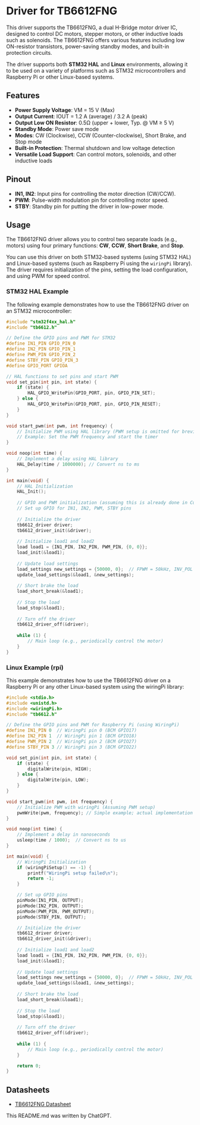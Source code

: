 # Driver for TB6612FNG

This driver supports the TB6612FNG, a dual H-Bridge motor driver IC, designed to control DC motors, stepper motors, or other inductive loads such as solenoids. The TB6612FNG offers various features including low ON-resistor transistors, power-saving standby modes, and built-in protection circuits.

The driver supports both **STM32 HAL** and **Linux** environments, allowing it to be used on a variety of platforms such as STM32 microcontrollers and Raspberry Pi or other Linux-based systems.

## Features

- **Power Supply Voltage**: VM = 15 V (Max)
- **Output Current**: IOUT = 1.2 A (average) / 3.2 A (peak)
- **Output Low ON Resistor**: 0.5Ω (upper + lower, Typ. @ VM ≥ 5 V)
- **Standby Mode**: Power save mode
- **Modes**: CW (Clockwise), CCW (Counter-clockwise), Short Brake, and Stop mode
- **Built-in Protection**: Thermal shutdown and low voltage detection
- **Versatile Load Support**: Can control motors, solenoids, and other inductive loads

## Pinout

- **IN1, IN2**: Input pins for controlling the motor direction (CW/CCW).
- **PWM**: Pulse-width modulation pin for controlling motor speed.
- **STBY**: Standby pin for putting the driver in low-power mode.

## Usage

The TB6612FNG driver allows you to control two separate loads (e.g., motors) using four primary functions: **CW**, **CCW**, **Short Brake**, and **Stop**.

You can use this driver on both STM32-based systems (using STM32 HAL) and Linux-based systems (such as Raspberry Pi using the `wiringPi` library). The driver requires initialization of the pins, setting the load configuration, and using PWM for speed control.

### STM32 HAL Example

The following example demonstrates how to use the TB6612FNG driver on an STM32 microcontroller:

```c
#include "stm32f4xx_hal.h"
#include "tb6612.h"

// Define the GPIO pins and PWM for STM32
#define IN1_PIN GPIO_PIN_0
#define IN2_PIN GPIO_PIN_1
#define PWM_PIN GPIO_PIN_2
#define STBY_PIN GPIO_PIN_3
#define GPIO_PORT GPIOA

// HAL functions to set pins and start PWM
void set_pin(int pin, int state) {
    if (state) {
        HAL_GPIO_WritePin(GPIO_PORT, pin, GPIO_PIN_SET);
    } else {
        HAL_GPIO_WritePin(GPIO_PORT, pin, GPIO_PIN_RESET);
    }
}

void start_pwm(int pwm, int frequency) {
    // Initialize PWM using HAL library (PWM setup is omitted for brevity)
    // Example: Set the PWM frequency and start the timer
}

void noop(int time) {
    // Implement a delay using HAL library
    HAL_Delay(time / 1000000); // Convert ns to ms
}

int main(void) {
    // HAL Initialization
    HAL_Init();
    
    // GPIO and PWM initialization (assuming this is already done in CubeMX or manually)
    // Set up GPIO for IN1, IN2, PWM, STBY pins
    
    // Initialize the driver
    tb6612_driver driver;
    tb6612_driver_init(&driver);
    
    // Initialize load1 and load2
    load load1 = {IN1_PIN, IN2_PIN, PWM_PIN, {0, 0}};
    load_init(&load1);
    
    // Update load settings
    load_settings new_settings = {50000, 0};  // FPWM = 50kHz, INV_POL = 0
    update_load_settings(&load1, &new_settings);
    
    // Short brake the load
    load_short_break(&load1);
    
    // Stop the load
    load_stop(&load1);
    
    // Turn off the driver
    tb6612_driver_off(&driver);
    
    while (1) {
        // Main loop (e.g., periodically control the motor)
    }
}
```

### Linux Example (rpi)

This example demonstrates how to use the TB6612FNG driver on a Raspberry Pi or any other Linux-based system using the wiringPi library:

```c
#include <stdio.h>
#include <unistd.h>
#include <wiringPi.h>
#include "tb6612.h"

// Define the GPIO pins and PWM for Raspberry Pi (using WiringPi)
#define IN1_PIN 0  // WiringPi pin 0 (BCM GPIO17)
#define IN2_PIN 1  // WiringPi pin 1 (BCM GPIO18)
#define PWM_PIN 2  // WiringPi pin 2 (BCM GPIO27)
#define STBY_PIN 3 // WiringPi pin 3 (BCM GPIO22)

void set_pin(int pin, int state) {
    if (state) {
        digitalWrite(pin, HIGH);
    } else {
        digitalWrite(pin, LOW);
    }
}

void start_pwm(int pwm, int frequency) {
    // Initialize PWM with wiringPi (Assuming PWM setup)
    pwmWrite(pwm, frequency); // Simple example; actual implementation may vary
}

void noop(int time) {
    // Implement a delay in nanoseconds
    usleep(time / 1000);  // Convert ns to us
}

int main(void) {
    // WiringPi Initialization
    if (wiringPiSetup() == -1) {
        printf("WiringPi setup failed\n");
        return -1;
    }

    // Set up GPIO pins
    pinMode(IN1_PIN, OUTPUT);
    pinMode(IN2_PIN, OUTPUT);
    pinMode(PWM_PIN, PWM_OUTPUT);
    pinMode(STBY_PIN, OUTPUT);

    // Initialize the driver
    tb6612_driver driver;
    tb6612_driver_init(&driver);
    
    // Initialize load1 and load2
    load load1 = {IN1_PIN, IN2_PIN, PWM_PIN, {0, 0}};
    load_init(&load1);
    
    // Update load settings
    load_settings new_settings = {50000, 0};  // FPWM = 50kHz, INV_POL = 0
    update_load_settings(&load1, &new_settings);
    
    // Short brake the load
    load_short_break(&load1);
    
    // Stop the load
    load_stop(&load1);
    
    // Turn off the driver
    tb6612_driver_off(&driver);
    
    while (1) {
        // Main loop (e.g., periodically control the motor)
    }

    return 0;
}
```

## Datasheets

- [TB6612FNG Datasheet](https://toshiba.semicon-storage.com/info/TB6612FNG_datasheet_en_20141001.pdf?did=10660&prodName=TB6612FNG)

This README.md was written by ChatGPT.